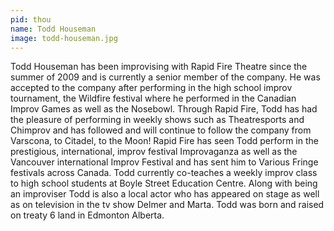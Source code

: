 ```yaml
---
pid: thou
name: Todd Houseman
image: todd-houseman.jpg
---
```

Todd Houseman has been improvising with Rapid Fire Theatre since the summer of 2009 and is currently a senior member of the company. He was accepted to the company after performing in the high school improv tournament, the Wildfire festival where he performed in the Canadian Improv Games as well as the Nosebowl. Through Rapid Fire, Todd has had the pleasure of performing in weekly shows such as Theatresports and Chimprov and has followed and will continue to follow the company from Varscona, to Citadel, to the Moon! Rapid Fire has seen Todd perform in the prestigious, international, improv festival Improvaganza as well as the Vancouver international Improv Festival and has sent him to Various Fringe festivals across Canada. Todd currently co-teaches a weekly improv class to high school students at Boyle Street Education Centre. Along with being an improviser Todd is also a local actor who has appeared on stage as well as on television in the tv show Delmer and Marta. Todd was born and raised on treaty 6 land in Edmonton Alberta.
